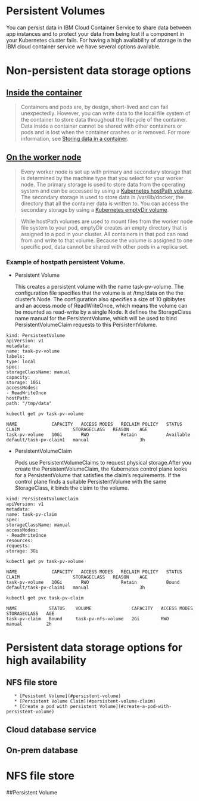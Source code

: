Persistent Volumes
=================
You can persist data in IBM Cloud Container Service to share data between app instances and to protect your data from being lost if a component in your Kubernetes cluster fails. For having a high availability of storage in the IBM cloud container service we have several options available.

# Non-persistent data storage options
## [Inside the container](https://console.bluemix.net/docs/containers/cs_storage.html#storage)
> Containers and pods are, by design, short-lived and can fail unexpectedly. However, you can write data to the local file system of the container to store data throughout the lifecycle of the container. Data inside a container cannot be shared with other containers or pods and is lost when the container crashes or is removed. For more information, see [Storing data in a container](https://docs.docker.com/storage/).
## [On the worker node](https://console.bluemix.net/docs/containers/cs_storage.html#storage)
> Every worker node is set up with primary and secondary storage that is determined by the machine type that you select for your worker node. The primary storage is used to store data from the operating system and can be accessed by using a [Kubernetes hostPath volume](https://kubernetes.io/docs/concepts/storage/volumes/#hostpath). The secondary storage is used to store data in /var/lib/docker, the directory that all the container data is written to. You can access the secondary storage by using a [Kubernetes emptyDir volume](https://kubernetes.io/docs/concepts/storage/volumes/#emptydir).

> While hostPath volumes are used to mount files from the worker node file system to your pod, emptyDir creates an empty directory that is assigned to a pod in your cluster. All containers in that pod can read from and write to that volume. Because the volume is assigned to one specific pod, data cannot be shared with other pods in a replica set.
### Example of hostpath persistent Volume.
  * Persistent Volume
  
       This creates a persistent volume with the name task-pv-volume.
       The configuration file specifies that the volume is at /tmp/data on the the cluster’s Node. The configuration also specifies a size of 10 gibibytes and an access mode of ReadWriteOnce, which means the volume can be mounted as read-write by a single Node.
       It defines the StorageClass name manual for the PersistentVolume, which will be used to bind PersistentVolumeClaim requests to this PersistentVolume.
  ```
  kind: PersistentVolume
apiVersion: v1
metadata:
name: task-pv-volume
labels:
type: local
spec:
storageClassName: manual
capacity:
storage: 10Gi
accessModes:
- ReadWriteOnce
hostPath:
path: "/tmp/data"
```
```
kubectl get pv task-pv-volume
```
```
NAME             CAPACITY   ACCESS MODES   RECLAIM POLICY   STATUS        CLAIM                    STORAGECLASS   REASON    AGE
task-pv-volume   10Gi       RWO            Retain           Available     default/task-pv-claim1   manual                   3h
```
  * PersistentVolumeClaim
  
     Pods use PersistentVolumeClaims to request physical storage.After you create the PersistentVolumeClaim, the Kubernetes control plane looks for a PersistentVolume that satisfies the claim’s requirements. If the control plane finds a suitable PersistentVolume with the same StorageClass, it binds the claim to the volume.
         
 ```
 kind: PersistentVolumeClaim
apiVersion: v1
metadata:
name: task-pv-claim
spec:
storageClassName: manual
accessModes:
- ReadWriteOnce
resources:
requests:
storage: 3Gi
```
```
kubectl get pv task-pv-volume
```
```
NAME             CAPACITY   ACCESS MODES   RECLAIM POLICY   STATUS    CLAIM                    STORAGECLASS   REASON    AGE
task-pv-volume   10Gi       RWO            Retain           Bound     default/task-pv-claim1   manual                   3h
```
```
kubectl get pvc task-pv-claim
```
```
NAME            STATUS    VOLUME               CAPACITY   ACCESS MODES   STORAGECLASS   AGE
task-pv-claim   Bound     task-pv-nfs-volume   2Gi        RWO            manual         2h
```

# Persistent data storage options for high availability
## NFS file store     
       * [Pesistent Volume](#persistent-volume)
       * [Persistent Volume Claim](#persistent-volume-claim)
       * [Create a pod with persistent Volume](#create-a-pod-with-persistent-volume)
## Cloud database service
## On-prem database
# NFS file store  

##Persistent Volume


